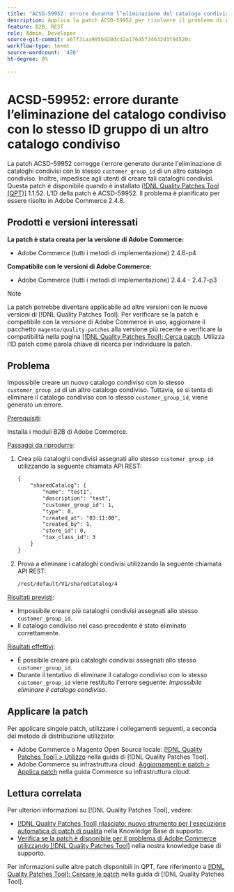 ```yaml
---
title: "ACSD-59952: errore durante l’eliminazione del catalogo condiviso con lo stesso ID gruppo di un altro catalogo condiviso"
description: Applica la patch ACSD-59952 per risolvere il problema di Adobe Commerce in cui viene generato un errore durante l’eliminazione di un catalogo condiviso con lo stesso "customer_group_id" di un altro catalogo condiviso.
feature: B2B, REST
role: Admin, Developer
source-git-commit: a67f31aa905b420dcd2a17645734632d3f94520c
workflow-type: tm+mt
source-wordcount: '428'
ht-degree: 0%

---
```



# ACSD-59952: errore durante l’eliminazione del catalogo condiviso con lo stesso ID gruppo di un altro catalogo condiviso

La patch ACSD-59952 corregge l&#39;errore generato durante l&#39;eliminazione di cataloghi condivisi con lo stesso `customer_group_id` di un altro catalogo condiviso. Inoltre, impedisce agli utenti di creare tali cataloghi condivisi. Questa patch è disponibile quando è installato [[!DNL Quality Patches Tool (QPT)]](https://experienceleague.adobe.com/it/docs/commerce-knowledge-base/kb/announcements/commerce-announcements/magento-quality-patches-released-new-tool-to-self-serve-quality-patches) 1.1.52. L’ID della patch è ACSD-59952. Il problema è pianificato per essere risolto in Adobe Commerce 2.4.8.

## Prodotti e versioni interessati

**La patch è stata creata per la versione di Adobe Commerce:**

* Adobe Commerce (tutti i metodi di implementazione) 2.4.6-p4

**Compatibile con le versioni di Adobe Commerce:**

* Adobe Commerce (tutti i metodi di implementazione) 2.4.4 - 2.4.7-p3

>[!NOTE]
>
>La patch potrebbe diventare applicabile ad altre versioni con le nuove versioni di [!DNL Quality Patches Tool]. Per verificare se la patch è compatibile con la versione di Adobe Commerce in uso, aggiornare il pacchetto `magento/quality-patches` alla versione più recente e verificare la compatibilità nella pagina [[!DNL Quality Patches Tool]: Cerca patch](https://experienceleague.adobe.com/tools/commerce-quality-patches/index.html?lang=it). Utilizza l’ID patch come parola chiave di ricerca per individuare la patch.

## Problema

Impossibile creare un nuovo catalogo condiviso con lo stesso `customer_group_id` di un altro catalogo condiviso. Tuttavia, se si tenta di eliminare il catalogo condiviso con lo stesso `customer_group_id`, viene generato un errore.

<u>Prerequisiti</u>:

Installa i moduli B2B di Adobe Commerce.

<u>Passaggi da riprodurre</u>:

1. Crea più cataloghi condivisi assegnati allo stesso `customer_group_id` utilizzando la seguente chiamata API REST:

   ```REST
   {
       "sharedCatalog": {
           "name": "test1",
           "description": "test",
           "customer_group_id": 1,
           "type": 0,
           "created_at": "03:11:00",
           "created_by": 1,
           "store_id": 0,
           "tax_class_id": 3
       }
   }
   ```

1. Prova a eliminare i cataloghi condivisi utilizzando la seguente chiamata API REST:

   ```REST
   /rest/default/V1/sharedCatalog/4
   ```

<u>Risultati previsti</u>:

* Impossibile creare più cataloghi condivisi assegnati allo stesso `customer_group_id`.
* Il catalogo condiviso nel caso precedente è stato eliminato correttamente.

<u>Risultati effettivi</u>:

* È possibile creare più cataloghi condivisi assegnati allo stesso `customer_group_id`.
* Durante il tentativo di eliminare il catalogo condiviso con lo stesso `customer_group_id` viene restituito l&#39;errore seguente: *Impossibile eliminare il catalogo condiviso*.

## Applicare la patch

Per applicare singole patch, utilizzare i collegamenti seguenti, a seconda del metodo di distribuzione utilizzato:

* Adobe Commerce o Magento Open Source locale: [[!DNL Quality Patches Tool] > Utilizzo](/help/tools/quality-patches-tool/usage.md) nella guida di [!DNL Quality Patches Tool].
* Adobe Commerce su infrastruttura cloud: [Aggiornamenti e patch > Applica patch](https://experienceleague.adobe.com/docs/commerce-cloud-service/user-guide/develop/upgrade/apply-patches.html?lang=it) nella guida Commerce su infrastruttura cloud.

## Lettura correlata

Per ulteriori informazioni su [!DNL Quality Patches Tool], vedere:

* [[!DNL Quality Patches Tool] rilasciato: nuovo strumento per l&#39;esecuzione automatica di patch di qualità](https://experienceleague.adobe.com/it/docs/commerce-knowledge-base/kb/announcements/commerce-announcements/magento-quality-patches-released-new-tool-to-self-serve-quality-patches) nella Knowledge Base di supporto.
* [Verifica se la patch è disponibile per il problema di Adobe Commerce utilizzando  [!DNL Quality Patches Tool]](/help/tools/quality-patches-tool/patches-available-in-qpt/check-patch-for-magento-issue-with-magento-quality-patches.md) nella nostra knowledge base di supporto.

Per informazioni sulle altre patch disponibili in QPT, fare riferimento a [[!DNL Quality Patches Tool]: Cercare le patch](https://experienceleague.adobe.com/tools/commerce-quality-patches/index.html?lang=it) nella guida di [!DNL Quality Patches Tool].
